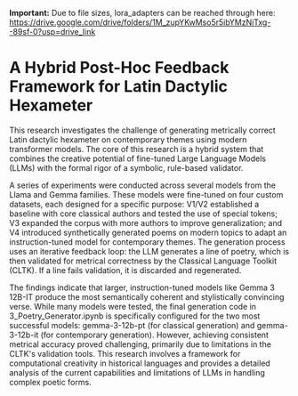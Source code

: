 **Important:** Due to file sizes, lora_adapters can be reached through here: https://drive.google.com/drive/folders/1M_zupYKwMso5r5ibYMzNiTxg--89sf-0?usp=drive_link

# A Hybrid Post-Hoc Feedback Framework for Latin Dactylic Hexameter

This research investigates the challenge of generating metrically correct Latin dactylic hexameter on contemporary themes using modern transformer models. The core of this research is a hybrid system that combines the creative potential of fine-tuned Large Language Models (LLMs) with the formal rigor of a symbolic, rule-based validator.

A series of experiments were conducted across several models from the Llama and Gemma families. These models were fine-tuned on four custom datasets, each designed for a specific purpose: V1/V2 established a baseline with core classical authors and tested the use of special tokens; V3 expanded the corpus with more authors to improve generalization; and V4 introduced synthetically generated poems on modern topics to adapt an instruction-tuned model for contemporary themes. The generation process uses an iterative feedback loop: the LLM generates a line of poetry, which is then validated for metrical correctness by the Classical Language Toolkit (CLTK). If a line fails validation, it is discarded and regenerated.

The findings indicate that larger, instruction-tuned models like Gemma 3 12B-IT produce the most semantically coherent and stylistically convincing verse. While many models were tested, the final generation code in 3_Poetry_Generator.ipynb is specifically configured for the two most successful models: gemma-3-12b-pt (for classical generation) and gemma-3-12b-it (for contemporary generation). However, achieving consistent metrical accuracy proved challenging, primarily due to limitations in the CLTK's validation tools. This research involves a framework for computational creativity in historical languages and provides a detailed analysis of the current capabilities and limitations of LLMs in handling complex poetic forms.
